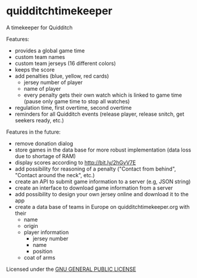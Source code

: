 # quidditchtimekeeper
A timekeeper for Quidditch

Features:
- provides a global game time
- custom team names
- custom team jerseys (16 different colors)
- keeps the score
- add penalties (blue, yellow, red cards)
  - jersey number of player
  - name of player
  - every penalty gets their own watch which is linked to game time (pause only game time to stop all watches)
- regulation time, first overtime, second overtime
- reminders for all Quidditch events (release player, release snitch, get seekers ready, etc.)

Features in the future:
- remove donation dialog
- store games in the data base for more robust implementation (data loss due to shortage of RAM)
- display scores according to http://bit.ly/2hGvV7E
- add possibility for reasoning of a penalty ("Contact from behind", "Contact around the neck", etc.)
- create an API to submit game information to a server (e.g, JSON string)
- create an interface to download game information from a server
- add possibility to design your own jersey online and download it to the app
- create a data base of teams in Europe on quidditchtimekeeper.org with their
  - name
  - origin
  - player information
    - jersey number
    - name
    - position
  - coat of arms

Licensed under the [GNU GENERAL PUBLIC LICENSE](LICENSE)
